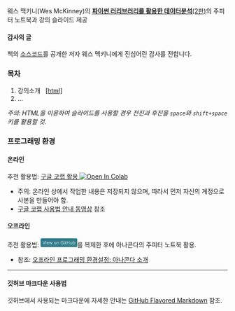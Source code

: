 웨스 맥키니(Wes McKinney)의 
[__파이썬 러리브러리를 활용한 데이터분석__(2판)](https://m.hanbit.co.kr/store/books/book_view.html?p_code=B6417848794#)의 
주피터 노트북과 강의 슬라이드 제공

#### 감사의 글

책의 [소스코드](https://github.com/wesm/pydata-book)를 
공개한 저자 웨스 맥키니에게 진심어린 감사를 전합니다.

### 목차

1. 강의소개 &nbsp;
    [[html]](./notebooks/pydata01-intro.html)
1. ...

*주의: HTML을 이용하여 슬라이드를 사용할 경우 전진과 후진을 `space`와 `shift+space` 키를 활용할 것.*

### 프로그래밍 환경

#### 온라인

추천 활용법: [구글 코랩 활용 ](https://colab.research.google.com/github/codingalzi/python-data-analysis/blob/master/)
<a href="https://colab.research.google.com/github/codingalzi/python-data-analysis/blob/master/"><img src="https://colab.research.google.com/assets/colab-badge.svg" alt="Open In Colab"/></a>

* 주의: 온라인 상에서 작업한 내용은 저장되지 않으며, 따라서 먼저 자신의 계정으로 사본을 만들어야 함.
* [구글 코랩 사용법 안내 동영상](https://www.youtube.com/watch?v=Jb_n90gHdP0) 참조

#### 오프라인

추천 활용법: [<img src="view-on-github.png" alt="View On GitHub" style="height:20px;"/>](https://github.com/codingalzi/python-data-analysis)를 
복제한 후에 아나콘다의 주피터 노트북 활용.

* 참조: [오프라인 프로그래밍 환경설정: 아나콘다 소개](./notebooks/pydata01-intro.html)

---

#### 깃허브 마크다운 사용법 

깃허브에서 사용되는 마크다운에 자세한 안내는 [GitHub Flavored Markdown](https://guides.github.com/features/mastering-markdown/) 참조.
